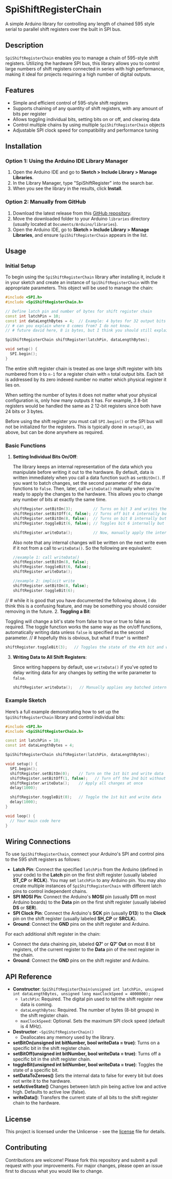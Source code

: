 # SpiShiftRegisterChain

 A simple Arduino library for controlling any length of chained 595 style serial to parallel shift registers over the built in SPI bus.
 
## Description

`SpiShiftRegisterChain` enables you to manage a chain of 595-style shift registers. Utilizing the hardware SPI bus, this library allows you to control large numbers of shift registers connected in series with high performance, making it ideal for projects requiring a high number of digital outputs.

## Features

- Simple and efficient control of 595-style shift registers
- Supports chaining of any quantity of shift registers, with any amount of bits per register
- Allows toggling individual bits, setting bits on or off, and clearing data
- Control multiple chains by using multiple `SpiShiftRegisterChain` objects
- Adjustable SPI clock speed for compatibility and performance tuning

## Installation

### Option 1: Using the Arduino IDE Library Manager

1. Open the Arduino IDE and go to **Sketch > Include Library > Manage Libraries**.
2. In the Library Manager, type "SpiShiftRegister" into the search bar.
3. When you see the library in the results, click **Install**.

### Option 2: Manually from GitHub

1. Download the latest release from this [GitHub repository](https://github.com/bsch2734/SpiShiftRegisterChain).
2. Move the downloaded folder to your Arduino `libraries` directory (usually located at `Documents/Arduino/libraries`).
3. Open the Arduino IDE, go to **Sketch > Include Library > Manage Libraries**, and ensure `SpiShiftRegisterChain` appears in the list.

## Usage

### Initial Setup

To begin using the `SpiShiftRegisterChain` library after installing it, include it in your sketch and create an instance of `SpiShiftRegisterChain` with the appropriate parameters. This object will be used to manage the chain:

```cpp
#include <SPI.h>
#include <SpiShiftRegisterChain.h>

// Define latch pin and number of bytes for shift register chain
const int latchPin = 10;
const int dataLengthBytes = 4;  // Example: 4 bytes for 32 output bits (4 * 8)
// # can you explain where 8 comes from? I do not know.                     ^
// # future david here, 8 is bytes, but I think you should still explain it.

SpiShiftRegisterChain shiftRegister(latchPin, dataLengthBytes);

void setup() {
  SPI.begin();
}
```

The entire shift register chain is treated as one large shift register with bits numbered from `0` to `n-1` for a register chain with `n` total output bits. Each bit is addressed by its zero indexed number no matter which physical register it lies on.

When setting the number of bytes it does not matter what your physical configuration is, only how many outputs it has. For example, 3 8-bit registers would be handled the same as 2 12-bit registers since both have 24 bits or 3 bytes.

Before using the shift register you must call `SPI.begin()` or the SPI bus will not be initialized for the registers. This is typically done in `setup()`, as above, but can be done anywhere as required.

### Basic Functions

1. **Setting Individual Bits On/Off**:
   
   The library keeps an internal representation of the data which you manipulate before writing it out to the hardware. By default, data is written immediately when you call a data function such as `setBitOn()`. If you want to batch changes, set the second parameter of the data functions to `false`. Then, later, call `writeData()` manually when you're ready to apply the changes to the hardware. This allows you to change any number of bits at exactly the same time.

   ```cpp
   shiftRegister.setBitOn(3);         // Turns on bit 3 and writes the data to the hardware
   shiftRegister.setBitOff(4, false); // Turns off bit 4 internally but does not write out to the hardware
   shiftRegister.setBitOn(8, false);  // Turns on bit 8 internally but does not write out to the hardware
   shiftRegister.toggleBit(6, false); // Toggles bit 6 internally but does not write out to the hardware
   
   shiftRegister.writeData();         // Now, manually apply the internal changes to the hardware, in this case to bits 4, 8, and 6
   ```
   
   Also note that any internal changes will be written on the next write even if it not from a call to `writeData()`. So the following are equivalent:
      ```cpp
    //example 1: call writeData()
   shiftRegister.setBitOn(8, false);
   shiftRegister.toggleBit(6, false);
   shiftRegister.writeData();
   
    //example 2: implicit write
   shiftRegister.setBitOn(8, false);
   shiftRegister.toggleBit(6);
   ```
  // # while it is good that you have documented the following above, I do think this is a confusing feature, and may be something you should consider removing in the future. 
2. **Toggling a Bit**:

   Toggling will change a bit's state from false to true or true to false as required. The toggle function works the same way as the on/off functions, automatically writing data unless `false` is specified as the second parameter.
  // # hopefully this is obvious, but what if true^ is written?
   ```cpp
   shiftRegister.toggleBit(3);   // Toggles the state of the 4th bit and writes the data
   ```

3. **Writing Data to All Shift Registers**:

   Since writing happens by default, use `writeData()` if you've opted to delay writing data for any changes by setting the write parameter to `false`.

   ```cpp
   shiftRegister.writeData();   // Manually applies any batched internal changes
   ```

### Example Sketch

Here’s a full example demonstrating how to set up the `SpiShiftRegisterChain` library and control individual bits:

```cpp
#include <SPI.h>
#include <SpiShiftRegisterChain.h>

const int latchPin = 10;
const int dataLengthBytes = 4;

SpiShiftRegisterChain shiftRegister(latchPin, dataLengthBytes);

void setup() {
  SPI.begin();
  shiftRegister.setBitOn(0);    // Turn on the 1st bit and write data
  shiftRegister.setBitOff(1, false);   // Turn off the 2nd bit without writing
  shiftRegister.writeData();    // Apply all changes at once
  delay(1000);

  shiftRegister.toggleBit(0);   // Toggle the 1st bit and write data
  delay(1000);
}

void loop() {
  // Your main code here
}
```

## Wiring Connections

To use `SpiShiftRegisterChain`, connect your Arduino's SPI and control pins to the 595 shift registers as follows:

- **Latch Pin**: Connect the specified `latchPin` from the Arduino (defined in your code) to the **Latch** pin on the first shift register (usually labeled **ST_CP** or **RCLK**). You may set `latchPin` to any Arduino pin. You may also create multiple instances of `SpiShiftRegisterChain` with different latch pins to control independent chains.
- **SPI MOSI Pin**: Connect the Arduino's **MOSI** pin (usually **D11** on most Arduino boards) to the **Data** pin on the first shift register (usually labeled **DS** or **SER**).
- **SPI Clock Pin**: Connect the Arduino's **SCK** pin (usually **D13**) to the **Clock** pin on the shift register (usually labeled **SH_CP** or **SRCLK**).
- **Ground**: Connect the **GND** pins on the shift register and Arduino.

For each additional shift register in the chain:
- Connect the data chaining pin, labeled **Q7’** or **Q7’ Out** on most 8 bit registers, of the current register to the **Data** pin of the next register in the chain.
- **Ground**: Connect the **GND** pins on the shift register and Arduino.

## API Reference

- **Constructor**: `SpiShiftRegisterChain(unsigned int latchPin, unsigned int dataLengthBytes, unsigned long maxClockSpeed = 4000000);`
  - `latchPin`: Required. The digital pin used to tell the shift register new data is coming.
  - `dataLengthBytes`: Required. The number of bytes (8-bit groups) in the shift register chain.
  - `maxClockSpeed`: Optional. Sets the maximum SPI clock speed (default is 4 MHz).
- **Destructor**: `~SpiShiftRegisterChain()`
  - Deallocates any memory used by the library.
- **setBitOn(unsigned int bitNumber, bool writeData = true)**: Turns on a specific bit in the shift register chain.
- **setBitOff(unsigned int bitNumber, bool writeData = true)**: Turns off a specific bit in the shift register chain.
- **toggleBit(unsigned int bitNumber, bool writeData = true)**: Toggles the state of a specific bit.
- **setDataToZeroes()** Sets the internal data to false for every bit but does not write it to the hardware.
- **setActiveState()** Changes between latch pin being active low and active high. Defaults to active low (false).
- **writeData()**: Transfers the current state of all bits to the shift register chain to the hardware.

## License

This project is licensed under the Unlicense - see the [license](license.txt) file for details.

## Contributing

Contributions are welcome! Please fork this repository and submit a pull request with your improvements. For major changes, please open an issue first to discuss what you would like to change.
